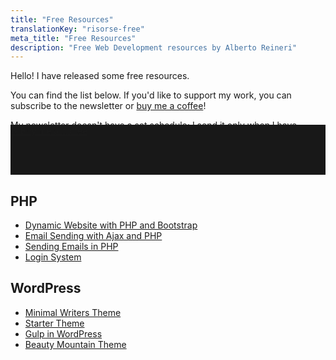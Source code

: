 ```yaml
---
title: "Free Resources"
translationKey: "risorse-free"
meta_title: "Free Resources"
description: "Free Web Development resources by Alberto Reineri"
---
```


Hello! I have released some free resources.

You can find the list below. If you'd like to support my work, you can subscribe to the newsletter or [buy me a coffee](https://www.buymeacoffee.com/albydev)!

My newsletter doesn't have a set schedule; I send it only when I have something to share!
<div style="background:white;padding:20px;position:relative">
<script charset="utf-8" type="text/javascript" src="//js-eu1.hsforms.net/forms/embed/v2.js"></script>
<script>
  hbspt.forms.create({
    region: "eu1",
    portalId: "25491550",
    formId: "adcb7c26-c055-49fe-966b-fcf3807a9df0"
  });
</script>
  <div style="background: #181818;
    height: 80px;
    position: absolute;
    bottom: 0;
    width: 100%;
    left: 0px;">
    <a href="https://www.buymeacoffee.com/albydev" target="_blank" class="btn-caffe">☕️ Buy me a coffee</a>
    </div>
</div>

## PHP
- [Dynamic Website with PHP and Bootstrap](https://github.com/albertoreineri/sito-dinamico-Bootstrap-PHP)
- [Email Sending with Ajax and PHP](https://github.com/albertoreineri/Send-Mail-With-AJAX-in-PHP)
- [Sending Emails in PHP](https://github.com/albertoreineri/PHP-Send-Mail)
- [Login System](https://github.com/albertoreineri/Simple-login-and-registration-in-php)

## WordPress
- [Minimal Writers Theme](https://github.com/albertoreineri/minimal-writers)
- [Starter Theme](https://github.com/albertoreineri/orange-starter-theme)
- [Gulp in WordPress](https://github.com/albertoreineri/gulp-for-wordpress)
- [Beauty Mountain Theme](https://github.com/albertoreineri/beauty-mountain)
